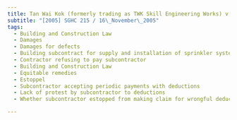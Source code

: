 ```yaml
---
title: Tan Wai Kok (formerly trading as TWK Skill Engineering Works) v Hart Engineering (Pte) Ltd 
subtitle: "[2005] SGHC 215 / 16\_November\_2005"
tags:
  - Building and Construction Law
  - Damages
  - Damages for defects
  - Building subcontract for supply and installation of sprinkler systems and pipes
  - Contractor refusing to pay subcontractor
  - Building and Construction Law
  - Equitable remedies
  - Estoppel
  - Subcontractor accepting periodic payments with deductions
  - Lack of protest by subcontractor to deductions
  - Whether subcontractor estopped from making claim for wrongful deductions

---
```



